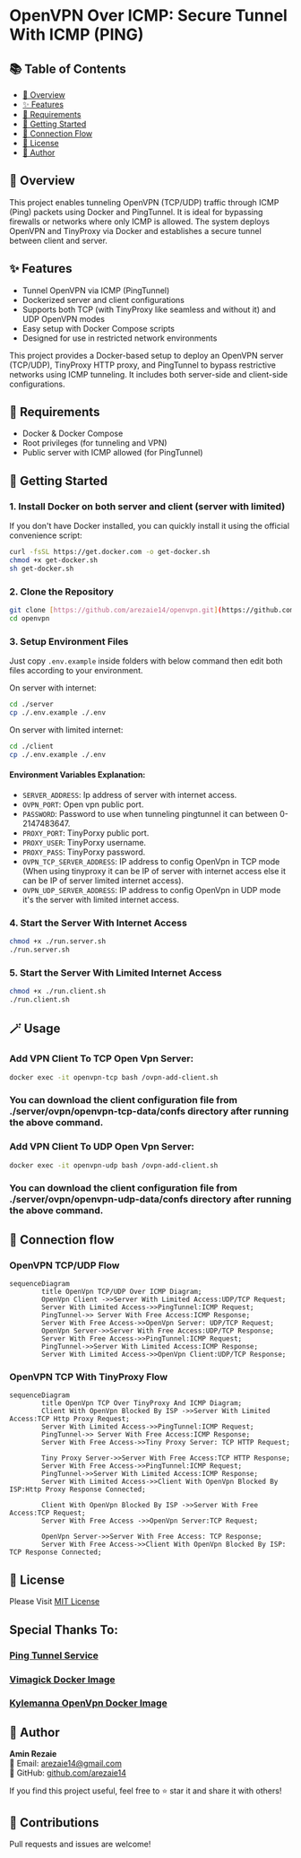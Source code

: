 # OpenVPN Over ICMP: Secure Tunnel With ICMP (PING) 
## 📚 Table of Contents
- [🧭 Overview](#-overview)
- [✨ Features](#-features)
- [🧱 Requirements](#-requirements)
- [🚀 Getting Started](#-getting-started)
- [🔐 Connection Flow](#-connection-flow)
- [📜 License](#-license)
- [👤 Author](#-author)
## 🧭 Overview
This project enables tunneling OpenVPN (TCP/UDP) traffic through ICMP (Ping) packets using Docker and PingTunnel. It is ideal for bypassing firewalls or networks where only ICMP is allowed. The system deploys OpenVPN and TinyProxy via Docker and establishes a secure tunnel between client and server.

## ✨ Features
- Tunnel OpenVPN via ICMP (PingTunnel)
- Dockerized server and client configurations
- Supports both TCP (with TinyProxy like seamless and without it) and UDP OpenVPN modes
- Easy setup with Docker Compose scripts
- Designed for use in restricted network environments



This project provides a Docker-based setup to deploy an OpenVPN server (TCP/UDP), TinyProxy HTTP proxy, and PingTunnel to bypass restrictive networks using ICMP tunneling. It includes both server-side and client-side configurations.

## 🧱 Requirements

- Docker & Docker Compose
- Root privileges (for tunneling and VPN)
- Public server with ICMP allowed (for PingTunnel)

## 🚀 Getting Started

### 1. Install Docker on both server and client (server with limited)

If you don't have Docker installed, you can quickly install it using the official convenience script:

```bash
curl -fsSL https://get.docker.com -o get-docker.sh
chmod +x get-docker.sh
sh get-docker.sh
```
### 2. Clone the Repository

```bash
git clone [https://github.com/arezaie14/openvpn.git](https://github.com/arezaie14/openvpn-over-icmp.git)
cd openvpn
```

### 3. Setup Environment Files

Just copy `.env.example` inside folders with below command then edit both files according to your environment.

On server with internet:
```bash
cd ./server
cp ./.env.example ./.env
```
On server with limited internet:
```bash
cd ./client
cp ./.env.example ./.env
```

#### Environment Variables Explanation:
- `SERVER_ADDRESS`: Ip address of server with internet access.
- `OVPN_PORT`: Open vpn public port.
- `PASSWORD`: Password to use when tunneling pingtunnel it can between 0-2147483647.
- `PROXY_PORT`: TinyPorxy public port.
- `PROXY_USER`: TinyPorxy username.
- `PROXY_PASS`: TinyPorxy password.
- `OVPN_TCP_SERVER_ADDRESS`: IP address to config OpenVpn in TCP mode (When using tinyproxy it can be IP of server with internet access else it can be IP of server limited internet access).
- `OVPN_UDP_SERVER_ADDRESS`: IP address to config OpenVpn in UDP mode it's the server with limited internet access.


### 4. Start the Server With Internet Access

```bash
chmod +x ./run.server.sh
./run.server.sh
```

### 5. Start the Server With Limited Internet Access

```bash
chmod +x ./run.client.sh
./run.client.sh
```

## 🪄  Usage

### Add VPN Client To TCP Open Vpn Server:

```bash
docker exec -it openvpn-tcp bash /ovpn-add-client.sh
```
### You can download the client configuration file from ./server/ovpn/openvpn-tcp-data/confs directory after running the above command.

### Add VPN Client To UDP Open Vpn Server:
```bash
docker exec -it openvpn-udp bash /ovpn-add-client.sh
```
### You can download the client configuration file from ./server/ovpn/openvpn-udp-data/confs directory after running the above command.

## 🔌 Connection flow

### OpenVPN TCP/UDP Flow
```mermaid
sequenceDiagram
        title OpenVpn TCP/UDP Over ICMP Diagram;
        OpenVpn Client ->>Server With Limited Access:UDP/TCP Request;
        Server With Limited Access->>PingTunnel:ICMP Request;
        PingTunnel->> Server With Free Access:ICMP Response;
        Server With Free Access->>OpenVpn Server: UDP/TCP Request;
        OpenVpn Server->>Server With Free Access:UDP/TCP Response;
        Server With Free Access->>PingTunnel:ICMP Request;
        PingTunnel->>Server With Limited Access:ICMP Response;
        Server With Limited Access->>OpenVpn Client:UDP/TCP Response;
```

### OpenVPN TCP With TinyProxy Flow
```mermaid
sequenceDiagram
        title OpenVpn TCP Over TinyProxy And ICMP Diagram;
        Client With OpenVpn Blocked By ISP ->>Server With Limited Access:TCP Http Proxy Request;
        Server With Limited Access->>PingTunnel:ICMP Request;
        PingTunnel->> Server With Free Access:ICMP Response;
        Server With Free Access->>Tiny Proxy Server: TCP HTTP Request;
        
        Tiny Proxy Server->>Server With Free Access:TCP HTTP Response;
        Server With Free Access->>PingTunnel:ICMP Request;
        PingTunnel->>Server With Limited Access:ICMP Response;
        Server With Limited Access->>Client With OpenVpn Blocked By ISP:Http Proxy Response Connected;

        Client With OpenVpn Blocked By ISP ->>Server With Free Access:TCP Request;
        Server With Free Access ->>OpenVpn Server:TCP Request;

        OpenVpn Server->>Server With Free Access: TCP Response;
        Server With Free Access->>Client With OpenVpn Blocked By ISP: TCP Response Connected;

```

## 📜 License

Please Visit [MIT License](https://github.com/arezaie14/openvpn-over-icmp/blob/main/LICENSE)

## Special Thanks To: 
### [Ping Tunnel Service](https://github.com/esrrhs/pingtunnel)
### [Vimagick Docker Image](https://hub.docker.com/r/vimagick/tinyproxy)
### [Kylemanna OpenVpn Docker Image](https://github.com/kylemanna/docker-openvpn)

## 👤 Author

**Amin Rezaie**  
📧 Email: [arezaie14@gmail.com](mailto:arezaie14@gmail.com)  
🔗 GitHub: [github.com/arezaie14](https://github.com/arezaie14)

If you find this project useful, feel free to ⭐ star it and share it with others!

## 🤝 Contributions

Pull requests and issues are welcome!
